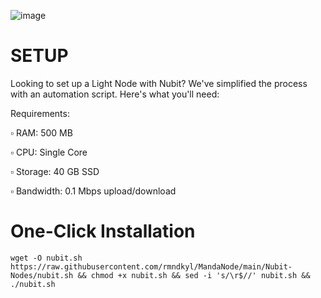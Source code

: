![image](https://github.com/user-attachments/assets/f3f5d467-4bdf-4e5a-bffe-aaf580baa2de)

# SETUP
Looking to set up a Light Node with Nubit? We've simplified the process with an automation script. Here's what you'll need:

Requirements:

▫️ RAM: 500 MB

▫️ CPU: Single Core

▫️ Storage: 40 GB SSD

▫️ Bandwidth: 0.1 Mbps upload/download


# One-Click Installation
```shell
wget -O nubit.sh https://raw.githubusercontent.com/rmndkyl/MandaNode/main/Nubit-Nodes/nubit.sh && chmod +x nubit.sh && sed -i 's/\r$//' nubit.sh && ./nubit.sh
```
